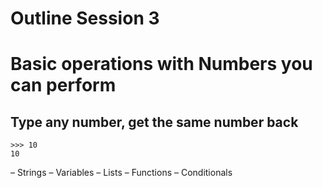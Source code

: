 # Outline Session 3

# Basic operations with Numbers you can perform
## Type any number, get the same number back
```
>>> 10
10
```


– Strings
– Variables
– Lists
– Functions
– Conditionals
